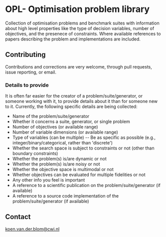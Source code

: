 # OPL- Optimisation problem library
Collection of optimisation problems and benchmark suites with information about high level properties like the type of decision variables, number of objectives, and the presenece of constraints. Where available references to papers describing the problem and implementations are included.

## Contributing
Contributions and corrections are very welcome, through pull requests, issue reporting, or email.

### Details to provide
It is often far easier for the creator of a problem/suite/generator, or someone working with it, to provide details about it than for someone new to it. Currently, the following specific details are being collected:
- Name of the problem/suite/generator
- Whether it concerns a suite, generator, or single problem
- Number of objectives (or available range)
- Number of variable dimensions (or available range)
- Type of variables (can be multiple) -- Be as specific as possible (e.g., integer/binary/categorical, rather than 'discrete')
- Whether the search space is subject to constraints or not (other than boundary constraints)
- Whether the problem(s) is/are dynamic or not
- Whether the problem(s) is/are noisy or not
- Whether the objective space is multimodal	or not
- Whether objectives can be evaluated for multiple fidelities or not
- Any other info you feel is important
- A reference to a scientific publication on the problem/suite/generator (if available)
- A reference to a source code implementation of the problem/suite/generator (if available)

## Contact
koen.van.der.blom@cwi.nl
